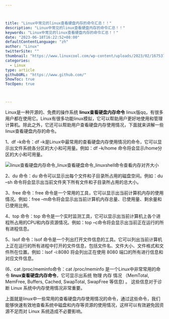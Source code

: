 ```yaml
---



title: "Linux中常见的linux查看硬盘内存的命令汇总！！"
description: "Linux中常见的linux查看硬盘内存的命令汇总！！"
keywords: "Linux中常见的linux查看硬盘内存的命令汇总！！"
date: "2023-06-18T16:22:52+08:00"
defaultContentLanguage: "zh"
author: "Linux"
twitterSite: ""
thumbnail: "https://www.linuxcool.com/wp-content/uploads/2023/02/1675376585256_0.png"
categories:
  - Linux
type: article
githubURL: "https://www.github.com/"
ShowToc: true
TocOpen: true



---
```


Linux是一种开源的、免费的操作系统 **linux查看硬盘内存命令** linux版qq，有很多用户都在使用它。Linux有很多功能linux模拟，它可以帮助用户更好地使用和管理计算机。除此之外，它还可以帮助用户查看硬盘内存使用情况，下面就来讲解一些linux查看硬盘内存的命令。

1、df –k命令：df –k是Linux中最常用的查看硬盘内存使用情况的命令，它可以显示出文件系统各分区的大小和可用量。例如：df –k/home 命令将会显示/home分区的大小和可用量。

![linux查看硬盘内存命令_linux查看硬盘命令_linuxshell命令查看内存对齐大小](https://www.linuxcool.com/wp-content/uploads/2023/02/1675376585256_0.png)

2、du 命令：du 命令可以显示出每个文件和子目录所占用的磁盘空间。例如：du –sh 命令将会显示出当前文件夹下所有文件和子目录所占用的总大小。

3、free 命令：free 命令是一个常用的工具，它可以显示出当前计算机内存的使用情况。例如：free –m命令将会显示出当前计算机内存总量、已使用量、剩余量和已使用比例。

4、top 命令：top 命令是一个实时监测工具，它可以显示出当前计算机上各个进程所占用的CPU和内存资源情况。例如：top –c命令将会显示出当前正在运行的所有进程信息。

5、lsof 命令：lsof 命令是一个列出打开文件信息的工具。它可以列出当前计算机上正在运行的所有进程中打开的文件信息，包括文件名、文件大小、文件格式和文件所在位置。例如：lsof -i:8080 将会列出正在使用 8080 端口的所有进行信息和对应文件信息。

(6、cat /proc/meminfo命令：cat /proc/meminfo 是一个Linux中非常常用的命令 **linux查看硬盘内存命令**，它可显示出系统 物理 内存 情况 （MemTotal, MemFree, Buffers, Cached, SwapTotal, SwapFree 等信息) 。 这些信息对于诊断 Linux 系统中内存使用情况非常重要。

上面就是linux中一些常用的查看硬盘内存使用情况的命令，通过这些命令，我们能够快速有效地查看系统中磁盘和内存等资源的使用情况，这样可以有效避免因资源不足而对 Linux 系统造成不必要影响。